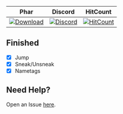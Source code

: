 | Phar | Discord | HitCount |
| :---: | :---: | :---: |
 [![Download](https://img.shields.io/badge/download-latest-blue.svg)](https://poggit.pmmp.io/ci/CLADevs/Bot) | [![Discord](https://camo.githubusercontent.com/455152269a0ed38255ed15e375084d4dd08e0c98/68747470733a2f2f696d672e736869656c64732e696f2f62616467652f636861742d6f6e253230646973636f72642d3732383944412e737667)](https://discord.gg/xEm5pcM) | [![HitCount](http://hits.dwyl.io/CLADevs/Bot.svg)](http://hits.dwyl.io/CLADevs/Bot)

## Finished
 - [x] Jump
 - [x] Sneak/Unsneak
 - [x] Nametags

 ## Need Help?
  Open an Issue [here](https://github.com/CLADevs/Bot/issues/new).